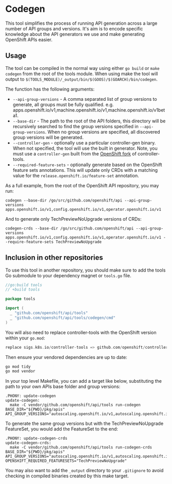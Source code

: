 # Codegen

This tool simplifies the process of running API generation across a large number of API groups and versions.
It's aim is to encode specific knowledge about the API generators we use and make generating OpenShift APIs
easier.

## Usage

The tool can be compiled in the normal way using either `go build` or `make codegen` from the root of the tools module.
When using make the tool will output to `$(TOOLS_MODULE)/_output/bin/$(GOOS)/$(GOARCH)/bin/codegen`.

The function has the following arguments:
- `--api-group-versions` - A comma separated list of group versions to generate, all groups must be fully qualified.
  e.g. apps.openshift.io/v1,machine.openshift.io/v1,machine.openshift.io/v1beta1.
- `--base-dir` - The path to the root of the API folders, this directory will be recursively searched to find the group
  versions specified in `--api-group-versions`. When no group versions are specified, all discovered group versions
  will be generated.
- `--controller-gen` - optionally use a particular controller-gen binary. When not specified, the tool will use the
  built in generator.
  Note, you must use a `controller-gen` built from the [OpenShift fork](https://github.com/openshift/kubernetes-sigs-controller-tools) of controller-tools.
- `--required-feature-sets` - optionally generate based on the OpenShift feature sets annotations.
  This will update only CRDs with a matching value for the `release.openshift.io/feature-set` annotation.

As a full example, from the root of the OpenShift API repository, you may run:
```
codegen --base-dir /go/src/github.com/openshift/api --api-group-versions apps.openshift.io/v1,config.openshift.io/v1,operator.openshift.io/v1
```

And to generate only TechPreviewNoUpgrade versions of CRDs:
```
codegen-crds --base-dir /go/src/github.com/openshift/api --api-group-versions apps.openshift.io/v1,config.openshift.io/v1,operator.openshift.io/v1 --require-feature-sets TechPreviewNoUpgrade
```

## Inclusion in other repositories

To use this tool in another repository, you should make sure to add the tools Go submodule to your dependency magnet
or `tools.go` file.

```go
//go:build tools
// +build tools

package tools

import (
  _ "github.com/openshift/api/tools"
  _ "github.com/openshift/api/tools/codegen/cmd"
)
```

You will also need to replace controller-tools with the OpenShift version within your `go.mod`:
```go
replace sigs.k8s.io/controller-tools => github.com/openshift/controller-tools v0.9.3-0.20220912174723-cf3ef054f3dd // v0.9.2+openshift-0.2
```

Then ensure your vendored dependencies are up to date:

```bash
go mod tidy
go mod vendor
```

In your top level Makefile, you can add a target like below, substituting the path to your own APIs base folder and
group versions:
```Make
.PHONY: update-codegen
update-codegen:
  make -C vendor/github.com/openshift/api/tools run-codegen  BASE_DIR="${PWD}/pkg/apis" API_GROUP_VERSIONS="autoscaling.openshift.io/v1,autoscaling.openshift.io/v1beta1"
```

To generate the same group versions but with the TechPreviewNoUpgrade FeatureSet, you would add the FeatureSet to the
end:
```Make
.PHONY: update-codegen-crds
update-codegen-crds:
  make -C vendor/github.com/openshift/api/tools run-codegen-crds  BASE_DIR="${PWD}/pkg/apis" API_GROUP_VERSIONS="autoscaling.openshift.io/v1,autoscaling.openshift.io/v1beta1" OPENSHIFT_REQUIRED_FEATURESETS="TechPreviewNoUpgrade"
```

You may also want to add the `_output` directory to your `.gitignore` to avoid checking in compiled binaries created
by this make target.

